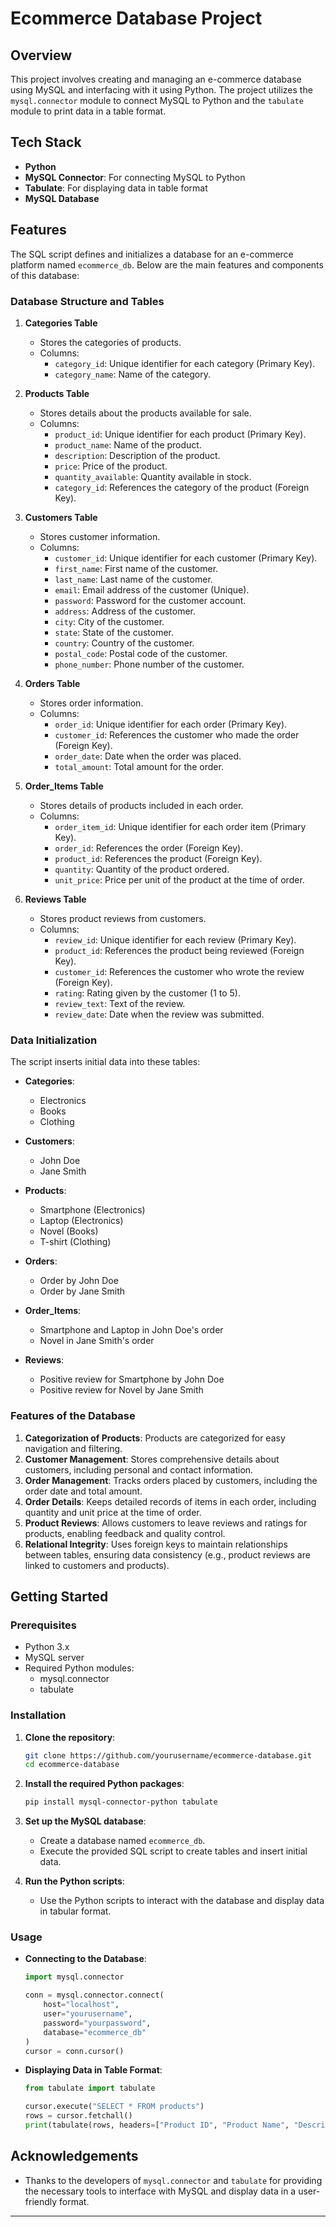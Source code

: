 # Ecommerce Database Project

## Overview

This project involves creating and managing an e-commerce database using MySQL and interfacing with it using Python. The project utilizes the `mysql.connector` module to connect MySQL to Python and the `tabulate` module to print data in a table format.

## Tech Stack

- **Python**
- **MySQL Connector**: For connecting MySQL to Python
- **Tabulate**: For displaying data in table format
- **MySQL Database**

## Features

The SQL script defines and initializes a database for an e-commerce platform named `ecommerce_db`. Below are the main features and components of this database:

### Database Structure and Tables

1. **Categories Table**

   - Stores the categories of products.
   - Columns:
     - `category_id`: Unique identifier for each category (Primary Key).
     - `category_name`: Name of the category.

2. **Products Table**

   - Stores details about the products available for sale.
   - Columns:
     - `product_id`: Unique identifier for each product (Primary Key).
     - `product_name`: Name of the product.
     - `description`: Description of the product.
     - `price`: Price of the product.
     - `quantity_available`: Quantity available in stock.
     - `category_id`: References the category of the product (Foreign Key).

3. **Customers Table**

   - Stores customer information.
   - Columns:
     - `customer_id`: Unique identifier for each customer (Primary Key).
     - `first_name`: First name of the customer.
     - `last_name`: Last name of the customer.
     - `email`: Email address of the customer (Unique).
     - `password`: Password for the customer account.
     - `address`: Address of the customer.
     - `city`: City of the customer.
     - `state`: State of the customer.
     - `country`: Country of the customer.
     - `postal_code`: Postal code of the customer.
     - `phone_number`: Phone number of the customer.

4. **Orders Table**

   - Stores order information.
   - Columns:
     - `order_id`: Unique identifier for each order (Primary Key).
     - `customer_id`: References the customer who made the order (Foreign Key).
     - `order_date`: Date when the order was placed.
     - `total_amount`: Total amount for the order.

5. **Order_Items Table**

   - Stores details of products included in each order.
   - Columns:
     - `order_item_id`: Unique identifier for each order item (Primary Key).
     - `order_id`: References the order (Foreign Key).
     - `product_id`: References the product (Foreign Key).
     - `quantity`: Quantity of the product ordered.
     - `unit_price`: Price per unit of the product at the time of order.

6. **Reviews Table**
   - Stores product reviews from customers.
   - Columns:
     - `review_id`: Unique identifier for each review (Primary Key).
     - `product_id`: References the product being reviewed (Foreign Key).
     - `customer_id`: References the customer who wrote the review (Foreign Key).
     - `rating`: Rating given by the customer (1 to 5).
     - `review_text`: Text of the review.
     - `review_date`: Date when the review was submitted.

### Data Initialization

The script inserts initial data into these tables:

- **Categories**:

  - Electronics
  - Books
  - Clothing

- **Customers**:

  - John Doe
  - Jane Smith

- **Products**:

  - Smartphone (Electronics)
  - Laptop (Electronics)
  - Novel (Books)
  - T-shirt (Clothing)

- **Orders**:

  - Order by John Doe
  - Order by Jane Smith

- **Order_Items**:

  - Smartphone and Laptop in John Doe's order
  - Novel in Jane Smith's order

- **Reviews**:
  - Positive review for Smartphone by John Doe
  - Positive review for Novel by Jane Smith

### Features of the Database

1. **Categorization of Products**: Products are categorized for easy navigation and filtering.
2. **Customer Management**: Stores comprehensive details about customers, including personal and contact information.
3. **Order Management**: Tracks orders placed by customers, including the order date and total amount.
4. **Order Details**: Keeps detailed records of items in each order, including quantity and unit price at the time of order.
5. **Product Reviews**: Allows customers to leave reviews and ratings for products, enabling feedback and quality control.
6. **Relational Integrity**: Uses foreign keys to maintain relationships between tables, ensuring data consistency (e.g., product reviews are linked to customers and products).

## Getting Started

### Prerequisites

- Python 3.x
- MySQL server
- Required Python modules:
  - mysql.connector
  - tabulate

### Installation

1. **Clone the repository**:

   ```sh
   git clone https://github.com/yourusername/ecommerce-database.git
   cd ecommerce-database
   ```

2. **Install the required Python packages**:

   ```sh
   pip install mysql-connector-python tabulate
   ```

3. **Set up the MySQL database**:

   - Create a database named `ecommerce_db`.
   - Execute the provided SQL script to create tables and insert initial data.

4. **Run the Python scripts**:
   - Use the Python scripts to interact with the database and display data in tabular format.

### Usage

- **Connecting to the Database**:

  ```python
  import mysql.connector

  conn = mysql.connector.connect(
      host="localhost",
      user="yourusername",
      password="yourpassword",
      database="ecommerce_db"
  )
  cursor = conn.cursor()
  ```

- **Displaying Data in Table Format**:

  ```python
  from tabulate import tabulate

  cursor.execute("SELECT * FROM products")
  rows = cursor.fetchall()
  print(tabulate(rows, headers=["Product ID", "Product Name", "Description", "Price", "Quantity Available", "Category ID"]))
  ```

## Acknowledgements

- Thanks to the developers of `mysql.connector` and `tabulate` for providing the necessary tools to interface with MySQL and display data in a user-friendly format.

---
